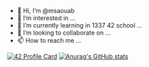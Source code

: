 -  👋 Hi, I’m @msaouab
- 👀 I’m interested in ...
- 🌱 I’m currently learning in 1337 42 school ...
- 💞️ I’m looking to collaborate on ...
- 📫 How to reach me ...

<!---
msaouab/msaouab is a ✨ special ✨ repository because its `README.md` (this file) appears on your GitHub profile.
You can click the Preview link to take a look at your changes.
--->
[![42 Profile Card](https://1337-readme.vercel.app/api/profile?cursus=42cursus&dark=true&login=msaouab)](https://github.com/mohouyizme/1337-readme)
[![Anurag's GitHub stats](https://github-readme-stats.vercel.app/api?username=msaouab)](https://github.com/anuraghazra/github-readme-stats)
